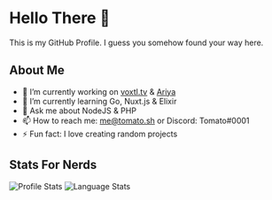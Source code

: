 # Hello There 👋
This is my GitHub Profile. I guess you somehow found your way here.

## About Me
- 🔭 I’m currently working on [voxtl.tv](https://voxtl.tv) & [Ariya](https://ariyabot.xyz)
- 🌱 I’m currently learning Go, Nuxt.js & Elixir
- 💬 Ask me about NodeJS & PHP
- 📫 How to reach me: [me@tomato.sh](mailto:me@tomato.sh) or Discord: Tomato#0001
- ⚡ Fun fact: I love creating random projects

## Stats For Nerds
![Profile Stats](https://github-readme-stats.vercel.app/api?username=SquashyTomato&show_icons=true)
![Language Stats](https://github-readme-stats.vercel.app/api/top-langs/?username=SquashyTomato&layout=compact)
